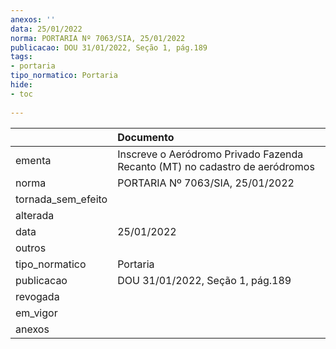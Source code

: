 ```yaml
---
anexos: ''
data: 25/01/2022
norma: PORTARIA Nº 7063/SIA, 25/01/2022
publicacao: DOU 31/01/2022, Seção 1, pág.189
tags:
- portaria
tipo_normatico: Portaria
hide: 
- toc 
 
---
```


|                    | Documento                                                                   |
|:-------------------|:----------------------------------------------------------------------------|
| ementa             | Inscreve o Aeródromo Privado Fazenda Recanto (MT) no cadastro de aeródromos |
| norma              | PORTARIA Nº 7063/SIA, 25/01/2022                                            |
| tornada_sem_efeito |                                                                             |
| alterada           |                                                                             |
| data               | 25/01/2022                                                                  |
| outros             |                                                                             |
| tipo_normatico     | Portaria                                                                    |
| publicacao         | DOU 31/01/2022, Seção 1, pág.189                                            |
| revogada           |                                                                             |
| em_vigor           |                                                                             |
| anexos             |                                                                             |